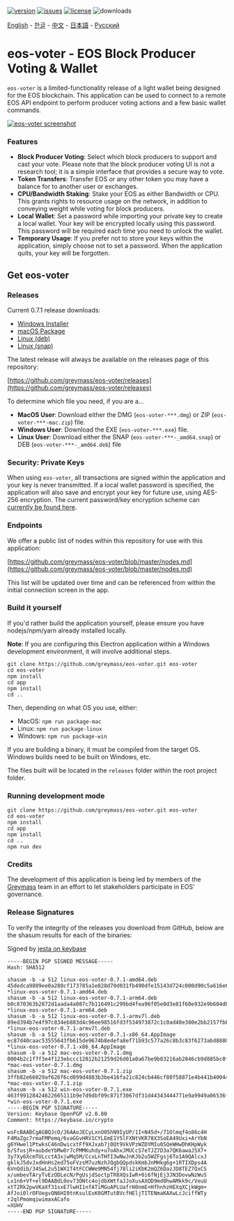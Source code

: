[![version](https://img.shields.io/github/release/greymass/eos-voter/all.svg)](https://github.com/greymass/eos-voter/releases)
[![issues](https://img.shields.io/github/issues/greymass/eos-voter.svg)](https://github.com/greymass/eos-voter/issues)
[![license](https://img.shields.io/badge/license-MIT-blue.svg)](https://raw.githubusercontent.com/greymass/eos-voter/master/LICENSE)
![downloads](https://img.shields.io/github/downloads/greymass/eos-voter/total.svg)

[English](https://github.com/greymass/eos-voter/blob/master/README.md) - [한글](https://github.com/greymass/eos-voter/blob/master/README.kr.md) - [中文](https://github.com/greymass/eos-voter/blob/master/README.zh.md) - [日本語](https://github.com/greymass/eos-voter/blob/master/README.ja.md) - [Русский](https://github.com/greymass/eos-voter/blob/master/README.ru.md)

# eos-voter - EOS Block Producer Voting & Wallet

`eos-voter` is a limited-functionality release of a light wallet being designed for the EOS blockchain. This application can be used to connect to a remote EOS API endpoint to perform producer voting actions and a few basic wallet commands.

[![eos-voter screenshot](https://raw.githubusercontent.com/greymass/eos-voter/master/eos-voter.png)](https://raw.githubusercontent.com/greymass/eos-voter/master/eos-voter.png)

### Features

- **Block Producer Voting**: Select which block producers to support and cast your vote. Please note that the block producer voting UI is not a research tool; it is a simple interface that provides a secure way to vote.
- **Token Transfers**: Transfer EOS or any other token you may have a balance for to another user or exchanges.
- **CPU/Bandwidth Staking**: Stake your EOS as either Bandwidth or CPU. This grants rights to resource usage on the network, in addition to conveying weight while voting for block producers.
- **Local Wallet**: Set a password while importing your private key to create a local wallet. Your key will be encrypted locally using this password. This password will be required each time you need to unlock the wallet.
- **Temporary Usage**: If you prefer not to store your keys within the application, simply choose not to set a password. When the application quits, your key will be forgotten.

## Get eos-voter

### Releases

Current 0.7.1 release downloads:

- [Windows Installer](https://github.com/greymass/eos-voter/releases/download/v0.7.1/win-eos-voter-0.7.1.exe)
- [macOS Package](https://github.com/greymass/eos-voter/releases/download/v0.7.1/mac-eos-voter-0.7.1.dmg)
- [Linux (deb)](https://github.com/greymass/eos-voter/releases/download/v0.7.1/linux-eos-voter-0.7.1-amd64.deb)
- [Linux (snap)](https://github.com/greymass/eos-voter/releases/download/v0.7.1/linux-eos-voter-0.7.1-amd64.snap)

The latest release will always be available on the releases page of this repository:

[https://github.com/greymass/eos-voter/releases](https://github.com/greymass/eos-voter/releases)

To determine which file you need, if you are a...

- **MacOS User**: Download either the DMG (`eos-voter-***.dmg`) or ZIP (`eos-voter-***-mac.zip`) file.
- **Windows User**: Download the EXE (`eos-voter-***.exe`) file.
- **Linux User**: Download either the SNAP (`eos-voter-***-_amd64.snap`) or DEB (`eos-voter-***-_amd64.deb`) file

### Security: Private Keys

When using `eos-voter`, all transactions are signed within the application and your key is never transmitted. If a local wallet password is specified, the application will also save and encrypt your key for future use, using AES-256 encryption. The current password/key encryption scheme can [currently be found here](https://github.com/aaroncox/eos-voter/blob/master/app/shared/actions/wallet.js#L71-L86).

### Endpoints

We offer a public list of nodes within this repository for use with this application:

[https://github.com/greymass/eos-voter/blob/master/nodes.md](https://github.com/greymass/eos-voter/blob/master/nodes.md)

This list will be updated over time and can be referenced from within the initial connection screen in the app.

### Build it yourself

If you'd rather build the application yourself, please ensure you have nodejs/npm/yarn already installed locally.

**Note**: If you are configuring this Electron application within a Windows development environment, it will involve additional steps.

```
git clone https://github.com/greymass/eos-voter.git eos-voter
cd eos-voter
npm install
cd app
npm install
cd ..
```

Then, depending on what OS you use, either:

- MacOS: `npm run package-mac`
- Linux: `npm run package-linux`
- Windows: `npm run package-win`

If you are building a binary, it must be compiled from the target OS. Windows builds need to be built on Windows, etc.

The files built will be located in the `releases` folder within the root project folder.

### Running development mode

```
git clone https://github.com/greymass/eos-voter.git eos-voter
cd eos-voter
npm install
cd app
npm install
cd ..
npm run dev
```

### Credits

The development of this application is being led by members of the [Greymass](https://greymass.com) team in an effort to let stakeholders participate in EOS’ governance.

### Release Signatures

To verify the integrity of the releases you download from GitHub, below are the shasum results for each of the binaries:

Signed by [jesta on keybase](https://keybase.io/jesta)

```
-----BEGIN PGP SIGNED MESSAGE-----
Hash: SHA512

shasum -b -a 512 linux-eos-voter-0.7.1-amd64.deb
45dedca9809ee0a280cf173785a1e828d70d031fb490dfe15143d724c000d90c5a616e6210d1fe73d9a5a2eb182da90dcb50d687fff8828e606552799738ea5e *linux-eos-voter-0.7.1-amd64.deb
shasum -b -a 512 linux-eos-voter-0.7.1-arm64.deb
b0c870363b2872d1aada4a087c7b116491c299bd4fea96f05e0d3e81f68e932e9b604dbb6e0073cd511f9c0b7aae03bf9ca281ac4b7a2858c8e64ef386d25dce *linux-eos-voter-0.7.1-arm64.deb
shasum -b -a 512 linux-eos-voter-0.7.1-armv7l.deb
89ed394b7e4f97c834eb883d4c96ee98516fd3f534973872c1c0ad48e380e2bb2157fbb4081cd9c1ff90cd0eb89f64367ba1091e0a078de8db41f89666aaf39d *linux-eos-voter-0.7.1-armv7l.deb
shasum -b -a 512 linux-eos-voter-0.7.1-x86_64.AppImage
ec87d40caac53555643fb615de9674b8edefa8ef71b93c577a26c8b3c83f6273abd88809785c47217d10d96a37695a092d067c420b831c7ab13bb4adcdc001dd *linux-eos-voter-0.7.1-x86_64.AppImage
shasum -b -a 512 mac-eos-voter-0.7.1.dmg
0004b2c1f7f3e4f123ebccc12012b21259d26d01a0a67be9b03216ab2846cb9d885bc0fb1ddc589f153d355290859349a3f181e3796bc069f6f36c42302a9ef0 *mac-eos-voter-0.7.1.dmg
shasum -b -a 512 mac-eos-voter-0.7.1.zip
3ffb82e66029af626f6cd099d4883b3be416fa21c824cb446cf80f58871e4b441b400446da0840462876cb2373c49de16750be07dd1c81c369b3d0070d989eca *mac-eos-voter-0.7.1.zip
shasum -b -a 512 win-eos-voter-0.7.1.exe
463f99128424622665111b9e7d9dbf09c871f3067df31d44343444771e9a9949a06536f46ee9079b46127bb8084a6f80ea2f953ca162012526e22662c2d65353 *win-eos-voter-0.7.1.exe
-----BEGIN PGP SIGNATURE-----
Version: Keybase OpenPGP v2.0.80
Comment: https://keybase.io/crypto

wsFcBAABCgAGBQJcO/J6AAoJECyLxnO05hN9IyUP/1I+N45d+/71Olmqf4o86c4H
F4MaZgc7rmaFMPemq/6vaGGvHRV1CYLEmE1Y5lFXNtVKR78X3SoEA49Uxi+ArYbN
g6YHwel1PtwksC46nDwicxtFf9XJxab7j0Qt9VkVPzWZDYMIu0SQeWHwDhKHpWyk
b/SfusjR+aubdeYbMw0r7cPMMKuhdy+u7oAhxJMUCcS7eTJZ7D3a7QK6awaJ5X7+
3y7Xy6XcmTULcctA3xjwMq5M/CcxLnTHfI3wNwJnKJb2u5WZFgsj6To1A9QAlcxJ
gklkJ5dvJxdHnHs2ed75oFVzsM7uzNzhJQgbQQpdskKmbJnMHkg6g+1RTIXDps4A
6VnQdib/34SwL2u51WX1T4tFCCWWe9MN54fj78li2iKbK2mQZ6DazJD8TEZ7QxCS
x/umbevTAryTvEzODLecN/PgUsjdSoctpTR8XQsIwR+0i6fNjEj3JN3DovwNzWuS
Lx1n6+Vf+el9DAABdL0ov73ONtc4ojdbXWtfaJJoXusAXOD9md0hwAMkk9c/VeuU
xtT2Rk2pwVKaXf31sxE7lwHI1nfATiMGuAPLUafrH0nmE+HfhnhzHEXqXCjkWgm+
AfJoi0lrOFUegvQN6HI0tnKsulExK0GMTutBVcfHEljTITENmaKAXwLcJciffWTy
r2qlPmomqiwimaxACafo
=XUHV
-----END PGP SIGNATURE-----
```
